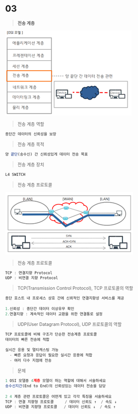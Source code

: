 # 03

> **전송 계층**
> 

![image.png](image%203.png)

> 전송 계층 역할
> 

```jsx
종단간 데이터의 신뢰성을 보장
```

> 전송 계층 목적
> 

```jsx
양 끝단(송수신) 간 신뢰성있게 데이터 전송 목표
```

> 전송 계층 장치
> 

```jsx
L4 SWITCH
```

> 전송 계층 프로토콜
> 

![image.png](image%204.png)

> 전송 계층 프로토콜
> 

```jsx
TCP : 연결지향 Protocol
UDP : 비연결 지향 Protocol
```

> TCP(Transmission Control Protocol), TCP 프로토콜의 역할
> 

```jsx
종단 호스트 내 프로세스 상호 간에 신뢰적인 연결지향성 서비스를 제공

1.신뢰성 : 종단간 데이터 이상유무 확인
2.연결지향 : 계속적인 데이터 교환을 위한 연결통로 설정
```

> UDP(User Datagram Protocol), UDP 프로토콜의 역할
> 

```jsx
TCP 프로토콜에 비해 구조가 단순한 전송계층 프로토콜
데이터의 빠른 전송에 적합

실시간 응용 및 멀티캐스팅 가능
  - 빠른 요청과 응답이 필요한 실시간 응용에 적합
  - 여러 다수 지점에 전송
```

> 문제
> 

```jsx
1 OSI 모델중 4계층 모델이 하는 역할에 대해서 서술하세요
송수신지간(End to End)의 신뢰성있는 데이터 전송을 담당

2 4 계층 관련 프로토콜은 어떤게 있고 각각 특징을 서술하세요
TCP : 연결 지향형 프로토콜     / 데이터 신뢰도 ↑  / 속도 ↓
UDP : 비연결 지향형 프로토콜   / 데이터 신뢰도 ↓  / 속도 ↑
```